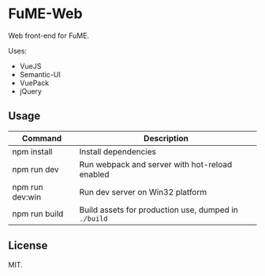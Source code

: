 # FuME-Web

Web front-end for FuME.

Uses:
* VueJS
* Semantic-UI
* VuePack
* jQuery

## Usage

|Command|Description|
|---|---|
|npm install|Install dependencies|
|npm run dev|Run webpack and server with hot-reload enabled|
|npm run dev:win|Run dev server on Win32 platform|
|npm run build|Build assets for production use, dumped in `./build`|

## License

MIT.
